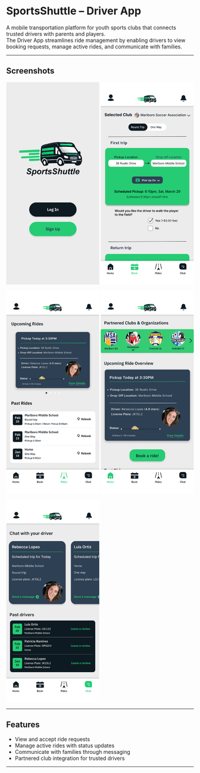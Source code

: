 # SportsShuttle – Driver App  

A mobile transportation platform for youth sports clubs that connects trusted drivers with parents and players.  
The Driver App streamlines ride management by enabling drivers to view booking requests, manage active rides, and communicate with families.  

---

## Screenshots  

<p float="left">
  <img src="IMG_3130.PNG" alt="Home Screen" width="250"/>
  <img src="IMG_3132.PNG" alt="Booking Screen" width="250"/>
</p>

<p float="left">
  <img src="IMG_3133.PNG" alt="Rides Screen" width="250"/>
  <img src="IMG_3131.PNG" alt="Chat Screen" width="250"/>
</p>

<p float="left">
  <img src="IMG_3134.PNG" alt="Login Screen" width="250"/>
</p>

---

## Features  
- View and accept ride requests  
- Manage active rides with status updates  
- Communicate with families through messaging  
- Partnered club integration for trusted drivers  

---

